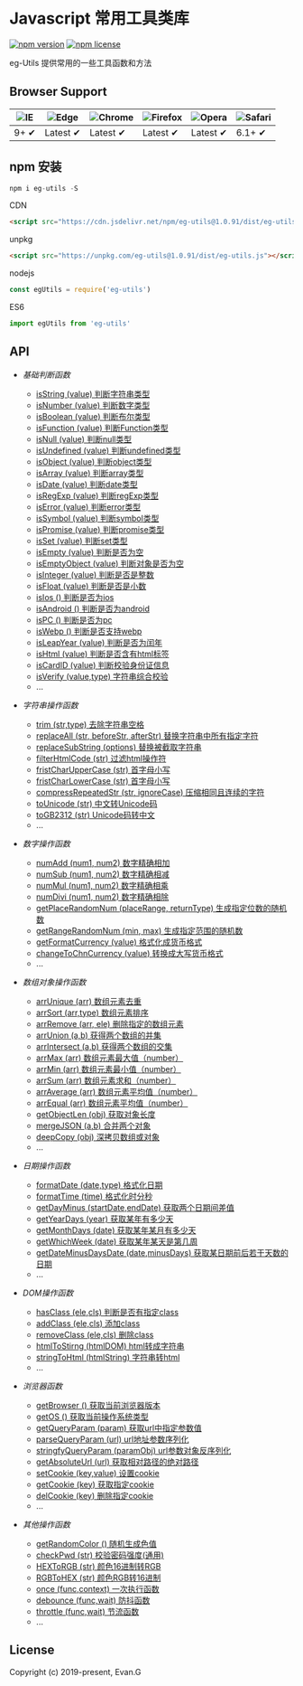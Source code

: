 # Javascript 常用工具类库

[![npm version](https://img.shields.io/npm/v/eg-utils.svg?style=flat-square)](https://www.npmjs.org/package/eg-utils)
[![npm license](https://img.shields.io/github/license/mashape/apistatus.svg)](https://github.com/xuliangzhan/xe-utils/blob/master/LICENSE)

eg-Utils 提供常用的一些工具函数和方法

## Browser Support

![IE](https://raw.github.com/alrra/browser-logos/master/src/archive/internet-explorer_7-8/internet-explorer_7-8_48x48.png) | ![Edge](https://raw.github.com/alrra/browser-logos/master/src/edge/edge_48x48.png) | ![Chrome](https://raw.github.com/alrra/browser-logos/master/src/chrome/chrome_48x48.png) | ![Firefox](https://raw.github.com/alrra/browser-logos/master/src/firefox/firefox_48x48.png) | ![Opera](https://raw.github.com/alrra/browser-logos/master/src/opera/opera_48x48.png) | ![Safari](https://raw.github.com/alrra/browser-logos/master/src/safari/safari_48x48.png)
--- | --- | --- | --- | --- | --- |
9+ ✔ | Latest ✔ | Latest ✔ | Latest ✔ | Latest ✔ | 6.1+ ✔ |

## npm 安装

```javascript
npm i eg-utils -S
```
CDN

```html
<script src="https://cdn.jsdelivr.net/npm/eg-utils@1.0.91/dist/eg-utils.js"></script>
```

unpkg
```html
<script src="https://unpkg.com/eg-utils@1.0.91/dist/eg-utils.js"></script>
```

nodejs

```javascript
const egUtils = require('eg-utils')
```

ES6

```javascript
import egUtils from 'eg-utils'
```
 
## API 

* *基础判断函数* 

  * [isString (value) 判断字符串类型]()
  * [isNumber (value) 判断数字类型]()
  * [isBoolean (value) 判断布尔类型]() 
  * [isFunction (value) 判断Function类型]()
  * [isNull (value) 判断null类型]()
  * [isUndefined (value) 判断undefined类型]()
  * [isObject (value) 判断object类型]()
  * [isArray (value) 判断array类型]() 
  * [isDate (value) 判断date类型]()
  * [isRegExp (value) 判断regExp类型]()
  * [isError (value) 判断error类型]()
  * [isSymbol (value) 判断symbol类型]() 
  * [isPromise (value) 判断promise类型]()
  * [isSet (value) 判断set类型]()
  * [isEmpty (value) 判断是否为空]()
  * [isEmptyObject (value) 判断对象是否为空]()
  * [isInteger (value) 判断是否是整数]()
  * [isFloat (value) 判断是否是小数]()
  * [isIos () 判断是否为ios]()
  * [isAndroid () 判断是否为android]()
  * [isPC () 判断是否为pc]()
  * [isWebp () 判断是否支持webp]()
  * [isLeapYear (value) 判断是否为闰年]()
  * [isHtml (value) 判断是否含有html标签]()
  * [isCardID (value) 判断校验身份证信息]()
  * [isVerify (value,type) 字符串综合校验]()
  * ...
  
* *字符串操作函数* 

  * [trim (str,type) 去除字符串空格]()
  * [replaceAll (str, beforeStr, afterStr) 替换字符串中所有指定字符]()
  * [replaceSubString (options) 替换被截取字符串]()
  * [filterHtmlCode (str) 过滤html操作符]()
  * [fristCharUpperCase (str) 首字母小写]()
  * [fristCharLowerCase (str) 首字母小写]()
  * [compressRepeatedStr (str, ignoreCase) 压缩相同且连续的字符]()
  * [toUnicode (str) 中文转Unicode码]()
  * [toGB2312 (str) Unicode码转中文]()
  * ...

* *数字操作函数* 

  * [numAdd (num1, num2) 数字精确相加]()
  * [numSub (num1, num2) 数字精确相减]()
  * [numMul (num1, num2) 数字精确相乘]()
  * [numDivi (num1, num2) 数字精确相除]()
  * [getPlaceRandomNum (placeRange, returnType) 生成指定位数的随机数]()
  * [getRangeRandomNum (min, max) 生成指定范围的随机数]()
  * [getFormatCurrency (value) 格式化成货币格式]()
  * [changeToChnCurrency (value) 转换成大写货币格式]()
  * ...

* *数组对象操作函数* 

  * [arrUnique (arr) 数组元素去重]()
  * [arrSort (arr,type) 数组元素排序]()
  * [arrRemove (arr, ele) 删除指定的数组元素]()
  * [arrUnion (a,b) 获得两个数组的并集]()
  * [arrIntersect (a,b) 获得两个数组的交集]()
  * [arrMax (arr) 数组元素最大值（number）]()
  * [arrMin (arr) 数组元素最小值（number）]()
  * [arrSum (arr) 数组元素求和（number）]()
  * [arrAverage (arr) 数组元素平均值（number）]()
  * [arrEqual (arr) 数组元素平均值（number）]()
  * [getObjectLen (obj) 获取对象长度]()
  * [mergeJSON (a,b) 合并两个对象]()
  * [deepCopy (obj) 深拷贝数组或对象]()
  * ...

* *日期操作函数* 

  * [formatDate (date,type) 格式化日期]()
  * [formatTime (time) 格式化时分秒]()
  * [getDayMinus (startDate,endDate) 获取两个日期间差值]()
  * [getYearDays (year) 获取某年有多少天]()
  * [getMonthDays (date) 获取某年某月有多少天]()
  * [getWhichWeek (date) 获取某年某天是第几周]()
  * [getDateMinusDaysDate (date,minusDays) 获取某日期前后若干天数的日期]() 
  * ...

* *DOM操作函数* 
  * [hasClass (ele,cls) 判断是否有指定class]()
  * [addClass (ele,cls) 添加class]()
  * [removeClass (ele,cls) 删除class]()
  * [htmlToStirng (htmlDOM) html转成字符串]()
  * [stringToHtml (htmlString) 字符串转html]()
  * ...

* *浏览器函数* 

  * [getBrowser () 获取当前浏览器版本]()
  * [getOS () 获取当前操作系统类型]()
  * [getQueryParam (param) 获取url中指定参数值]()
  * [parseQueryParam (url) url地址参数序列化]()
  * [stringfyQueryParam (paramObj) url参数对象反序列化]()
  * [getAbsoluteUrl (url) 获取相对路径的绝对路径]()
  * [setCookie (key,value) 设置cookie]()
  * [getCookie (key) 获取指定cookie]()
  * [delCookie (key) 删除指定cookie]()
  * ...

* *其他操作函数* 

  * [getRandomColor () 随机生成色值]()
  * [checkPwd (str) 校验密码强度(通用)]()
  * [HEXToRGB (str) 颜色16进制转RGB]()
  * [RGBToHEX (str) 颜色RGB转16进制]()
  * [once (func,context) 一次执行函数]()
  * [debounce (func,wait) 防抖函数]()
  * [throttle (func,wait) 节流函数]()
  * ...

## License

Copyright (c) 2019-present, Evan.G